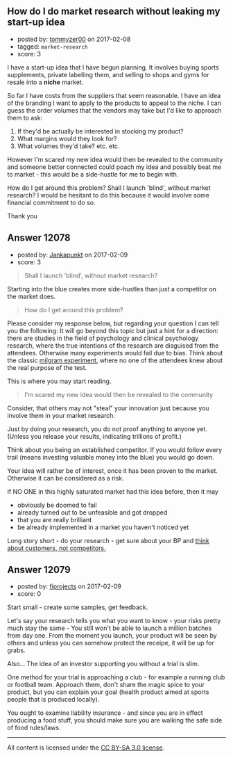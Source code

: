 ## How do I do market research without leaking my start-up idea

- posted by: [tommyzer00](https://stackexchange.com/users/7243999/tommyzer00) on 2017-02-08
- tagged: `market-research`
- score: 3

<p>I have a start-up idea that I have begun planning. It involves buying sports supplements, private labelling them, and selling to shops and gyms for resale into a <strong>niche</strong> market.</p>

<p>So far I have costs from the suppliers that seem reasonable. I have an idea of the branding I want to apply to the products to appeal to the niche. I can guess the order volumes that the vendors may take but I'd like to approach them to ask:</p>

<ol>
<li>If they'd be actually be interested in stocking my product?</li>
<li>What margins would they look for?</li>
<li>What volumes they'd take? etc. etc.</li>
</ol>

<p>However I'm scared my new idea would then be revealed to the community and someone better connected could poach my idea and possibly beat me to market - this would be a side-hustle for me to begin with. </p>

<p>How do I get around this problem? Shall I launch 'blind', without market research? I would be hesitant to do this because it would involve some financial commitment to do so. </p>

<p>Thank you</p>



## Answer 12078

- posted by: [Jankapunkt](https://stackexchange.com/users/3724603/jankapunkt) on 2017-02-09
- score: 3

<blockquote>
  <p>Shall I launch 'blind', without market research?</p>
</blockquote>

<p>Starting into the blue creates more side-hustles than just a competitor on the market does.</p>

<blockquote>
  <p>How do I get around this problem?</p>
</blockquote>

<p>Please consider my response below, but regarding your question I can tell you the following: It will go beyond this topic but just a hint for a direction: there are studies in the field of psychology and clinical psychology research, where the true intentions of the research are disguised from the attendees. Otherwise many experiments would fail due to bias. Think about the classic <a href="https://en.wikipedia.org/wiki/Milgram_experiment" rel="nofollow noreferrer">milgram experiment</a>, where no one of the attendees knew about the real purpose of the test. </p>

<p>This is where you may start reading.</p>

<blockquote>
  <p>I'm scared my new idea would then be revealed to the community</p>
</blockquote>

<p>Consider, that others may not "steal" your innovation just because you involve them in your market research.</p>

<p>Just by doing your research, you do not proof anything to anyone yet. (Unless you release your results, indicating trillions of profit.)</p>

<p>Think about you being an established competitor. If you would follow every trail (means investing valuable money into the blue) you would go down.</p>

<p>Your idea will rather be of interest, once it has been proven to the market. Otherwise it can be considered as a risk.</p>

<p>If NO ONE in this highly saturated market had this idea before, then it may </p>

<ul>
<li>obviously be  doomed to fail</li>
<li>already turned out to be unfeasible and got dropped</li>
<li>that you are really brilliant</li>
<li>be already implemented in a market you haven't noticed yet</li>
</ul>

<p>Long story short - do your research - get sure about your BP and <a href="http://businessmodelalchemist.com/blog/2012/05/competition-is-not-part-of-your-business-model.html" rel="nofollow noreferrer">think about customers, not competitors.</a></p>



## Answer 12079

- posted by: [fiprojects](https://stackexchange.com/users/5370155/fiprojects) on 2017-02-09
- score: 0

<p>Start small - create some samples, get feedback.</p>

<p>Let's say your research tells you what you want to know - your risks pretty much stay the same - You still won't be able to launch a million batches from day one. From the moment you launch, your product will be seen by others and unless you can somehow protect the receipe, it will be up for grabs.</p>

<p>Also... The idea of an investor supporting you without a trial is slim.</p>

<p>One method for your trial is approaching a club - for example a running club or football team. Approach them, don't share the magic spice to your product, but you can explain your goal (health product aimed at sports people that is produced locally).</p>

<p>You ought to examine liability insurance - and since you are in effect producing a food stuff, you should make sure you are walking the safe side of food rules/laws.</p>




---

All content is licensed under the [CC BY-SA 3.0 license](https://creativecommons.org/licenses/by-sa/3.0/).
